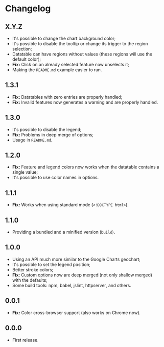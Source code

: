 Changelog
=========

X.Y.Z
-----

- It's possible to change the chart background color;
- It's possible to disable the tooltip or change its trigger to the region selection;
- Datatable can have regions without values (these regions will use the default color);
- **Fix:** Click on an already selected feature now unselects it;
- Making the `README.md` example easier to run.

1.3.1
-----

- **Fix:** Datatables with zero entries are properly handled;
- **Fix:** Invalid features now generates a warning and are properly handled.

1.3.0
-----

- It's possible to disable the legend;
- **Fix:** Problems in deep merge of options;
- Usage in `README.md`.

1.2.0
-----

- **Fix:** Feature and legend colors now works when the datatable contains a single value;
- It's possible to use color names in options.

1.1.1
-----

- **Fix:** Works when using standard mode (`<!DOCTYPE html>`).

1.1.0
-----

- Providing a bundled and a minified version (`build`).

1.0.0
-----

- Using an API much more similar to the Google Charts geochart;
- It's possible to set the legend position;
- Better stroke colors;
- **Fix**: Custom options now are deep merged (not only shallow merged) with the defaults;
- Some build tools: npm, babel, jslint, httpserver, and others.

0.0.1
-----

- **Fix:** Color cross-browser support (also works on Chrome now).

0.0.0
-----

- First release.
